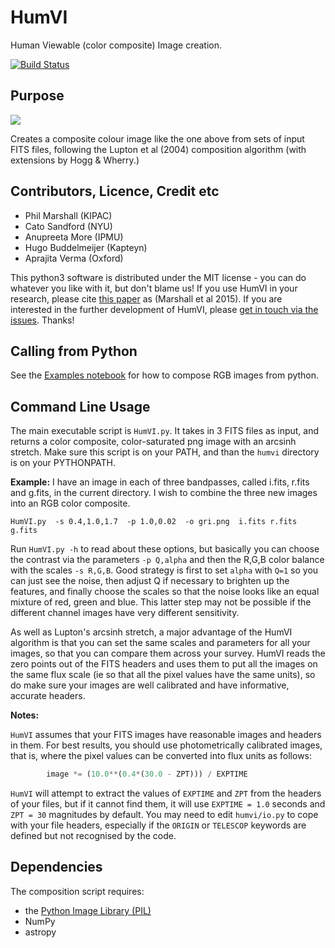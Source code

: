 # HumVI

Human Viewable (color composite) Image creation.

[![Build Status](https://travis-ci.org/drphilmarshall/HumVI.svg?branch=master)](https://travis-ci.org/drphilmarshall/HumVI)

## Purpose

![](https://raw.githubusercontent.com/drphilmarshall/HumVI/master/examples/CFHTLS-test_gri.png)

Creates a composite colour image like the one above from sets of input FITS files, following the Lupton et al (2004) composition algorithm (with extensions by Hogg & Wherry.)

## Contributors, Licence, Credit etc

* Phil Marshall (KIPAC)
* Cato Sandford (NYU)
* Anupreeta More (IPMU)
* Hugo Buddelmeijer (Kapteyn)
* Aprajita Verma (Oxford)

This python3 software is distributed under the MIT license - you can do whatever you like with it, but don't blame us! If you use HumVI in your research, please cite [this paper](http://arxiv.org/abs/1504.06148) as (Marshall et al 2015). If you are interested in the further development of HumVI, please [get in touch via the issues](https://github.com/drphilmarshall/HumVI/issues). Thanks!

## Calling from Python

See the [Examples notebook](https://github.com/drphilmarshall/HumVI/blob/master/examples/Examples.ipynb) for how to compose RGB images from python.

## Command Line Usage

The main executable script is `HumVI.py`. It takes in 3 FITS files as input, and returns
a color composite, color-saturated png image with an arcsinh stretch. Make sure this script is on your PATH, and than the `humvi` directory is on your PYTHONPATH.

**Example:** I have an image in each of three bandpasses, called i.fits, r.fits and g.fits, in the current directory. 
I wish to combine the three new images into an RGB color composite.

	HumVI.py  -s 0.4,1.0,1.7  -p 1.0,0.02  -o gri.png  i.fits r.fits g.fits

Run `HumVI.py -h` to read about these options, but basically you can choose the 
contrast via the parameters `-p Q,alpha` and then the R,G,B color balance with the 
scales `-s R,G,B`. Good strategy is first to set `alpha` with `Q=1` so you can just see 
the noise, then adjust Q if necessary to brighten up the features, and finally choose 
the scales so that the noise looks like an equal mixture of red, green and blue. This 
latter step may not be possible if the different channel images have very different 
sensitivity.

As well as Lupton's arcsinh stretch, a major advantage of the HumVI algorithm is that 
you can set the same scales and parameters for all your images, so that you can compare 
them across your survey. HumVI reads the zero points out of the FITS headers and uses 
them to put all the images on the same flux scale (ie so that all the pixel values have 
the same units), so do make sure your images are well calibrated and have informative, 
accurate headers.

**Notes:** 

`HumVI` assumes that your FITS images have reasonable images and headers in them. For best results, you should use photometrically calibrated images, that is, where the pixel values can be converted into flux units as follows:
```python
        image *= (10.0**(0.4*(30.0 - ZPT))) / EXPTIME
```
`HumVI` will attempt to extract the values of `EXPTIME` and `ZPT` from the headers of your files, but if it cannot find them, it will use `EXPTIME = 1.0` seconds and `ZPT = 30` magnitudes by default. You may need to edit `humvi/io.py` to cope with your file headers, especially if the `ORIGIN` or `TELESCOP` keywords are defined but not recognised by the code.

## Dependencies

The composition script requires:
* the [Python Image Library (PIL)](http://www.pythonware.com/products/pil)
* NumPy
* astropy
